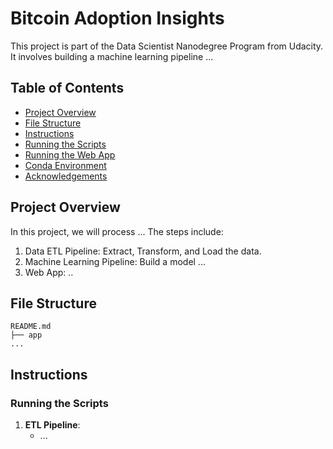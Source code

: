 # Bitcoin Adoption Insights

This project is part of the Data Scientist Nanodegree Program from Udacity. It involves building a machine learning pipeline ...

## Table of Contents
- [Project Overview](#project-overview)
- [File Structure](#file-structure)
- [Instructions](#instructions)
- [Running the Scripts](#running-the-scripts)
- [Running the Web App](#running-the-web-app)
- [Conda Environment](#conda-environment)
- [Acknowledgements](#acknowledgements)

## Project Overview
In this project, we will process ... The steps include:
1. Data ETL Pipeline: Extract, Transform, and Load the data.
2. Machine Learning Pipeline: Build a model ...
3. Web App: ..

## File Structure
```
README.md
├── app
...
```

## Instructions

### Running the Scripts
1. **ETL Pipeline**:
   - ...
